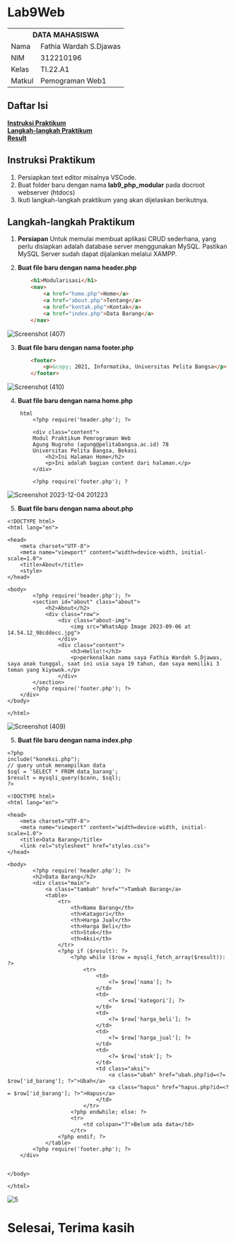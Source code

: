 # Lab9Web
<table>
  <tr>
    <th colspan="2">DATA MAHASISWA</th>
  </tr>
  <tr>
    <td>Nama</td>
    <td> Fathia Wardah S.Djawas </td>
  </tr>
  <tr>
    <td>NIM</td>
    <td>312210196</td>
  </tr>
  <tr>
    <td>Kelas</td>
    <td>TI.22.A1</td>
  </tr>
  <tr>
    <td>Matkul</td>  
    <td>Pemograman Web1 </td>
    </tr> 
    </table>



## **Daftar Isi**
**[Instruksi Praktikum](#instruksi-praktikum)**         
**[Langkah-langkah Praktikum](#langkah-langkah-praktikum)**         
**[Result](#result)**

## **Instruksi Praktikum**
1. Persiapkan text editor misalnya VSCode.
2. Buat folder baru dengan nama **lab9_php_modular** pada docroot webserver 
(htdocs)
3. Ikuti langkah-langkah praktikum yang akan dijelaskan berikutnya.

## **Langkah-langkah Praktikum**
1. **Persiapan**
Untuk memulai membuat aplikasi CRUD sederhana, yang perlu disiapkan adalah 
database server menggunakan MySQL. Pastikan MySQL Server sudah dapat dijalankan 
melalui XAMPP. 

2. **Buat file baru dengan nama header.php**
    ```html
        <h1>Modularisasi</h1>
        <nav>
            <a href="home.php">Home</a>
            <a href="about.php">Tentang</a>
            <a href="kontak.php">Kontak</a>
            <a href="index.php">Data Barang</a>
        </nav>
    ```

![Screenshot (407)](https://github.com/FathiaDjawas/Lab9Web/assets/115916422/a892f9e7-0336-41ec-801e-46531ab6fe8c)


3. **Buat file baru dengan nama footer.php**
    ```html
        <footer>
            <p>&copy; 2021, Informatika, Universitas Pelita Bangsa</p>
        </footer>
    ```
![Screenshot (410)](https://github.com/FathiaDjawas/Lab9Web/assets/115916422/9d222c03-7aa6-4e29-b315-776da943f89c)


4. **Buat file baru dengan nama home.php**
```
    html 
        <?php require('header.php'); ?>

        <div class="content">
        Modul Praktikum Pemrograman Web
        Agung Nugroho (agung@pelitabangsa.ac.id) 78
        Universitas Pelita Bangsa, Bekasi
            <h2>Ini Halaman Home</h2>
            <p>Ini adalah bagian content dari halaman.</p>
        </div>

        <?php require('footer.php'); ?
```
![Screenshot 2023-12-04 201223](https://github.com/FathiaDjawas/Lab9Web/assets/115775237/77e7ea7c-744b-476f-bade-d451784494da)

5. **Buat file baru dengan nama about.php**

```
<!DOCTYPE html>
<html lang="en">

<head>
    <meta charset="UTF-8">
    <meta name="viewport" content="width=device-width, initial-scale=1.0">
    <title>About</title>
    <style>
</head>

<body>
        <?php require('header.php'); ?>
        <section id="about" class="about">
            <h2>About</h2>
            <div class="row">
                <div class="about-img">
                    <img src="WhatsApp Image 2023-09-06 at 14.54.12_98cddecc.jpg">
                </div>
                <div class="content">
                    <h3>Hello!!</h3>
                    <p>perkenalkan nama saya Fathia Wardah S.Djawas, saya anak tunggal, saat ini usia saya 19 tahun, dan saya memiliki 3 teman yang kiyowok.</p>
                </div>
        </section>
        <?php require('footer.php'); ?>
    </div>
</body>

</html>
```


![Screenshot (409)](https://github.com/FathiaDjawas/Lab9Web/assets/115916422/f7c3b10e-16e6-4b70-b103-fbd0d491a93a)


5. **Buat file baru dengan nama index.php**

```
<?php
include("koneksi.php");
// query untuk menampilkan data
$sql = 'SELECT * FROM data_barang';
$result = mysqli_query($conn, $sql);
?>

<!DOCTYPE html>
<html lang="en">

<head>
    <meta charset="UTF-8">
    <meta name="viewport" content="width=device-width, initial-scale=1.0">
    <title>Data Barang</title>
    <link rel="stylesheet" href="styles.css">
</head>

<body>
        <?php require('header.php'); ?>
        <h2>Data Barang</h2>
        <div class="main">
            <a class="tambah" href="">Tambah Barang</a>
            <table>
                <tr>
                    <th>Nama Barang</th>
                    <th>Katagori</th>
                    <th>Harga Jual</th>
                    <th>Harga Beli</th>
                    <th>Stok</th>
                    <th>Aksi</th>
                </tr>
                <?php if ($result): ?>
                    <?php while ($row = mysqli_fetch_array($result)): ?>
                        <tr>
                            <td>
                                <?= $row['nama']; ?>
                            </td>
                            <td>
                                <?= $row['kategori']; ?>
                            </td>
                            <td>
                                <?= $row['harga_beli']; ?>
                            </td>
                            <td>
                                <?= $row['harga_jual']; ?>
                            </td>
                            <td>
                                <?= $row['stok']; ?>
                            </td>
                            <td class="aksi">
                                <a class="ubah" href="ubah.php?id=<?= $row['id_barang']; ?>">Ubah</a>
                                <a class="hapus" href="hapus.php?id=<?= $row['id_barang']; ?>">Hapus</a>
                            </td>
                        </tr>
                    <?php endwhile; else: ?>
                    <tr>
                        <td colspan="7">Belum ada data</td>
                    </tr>
                <?php endif; ?>
            </table>
        <?php require('footer.php'); ?>
    </div>


</body>

</html>
```

![5](https://github.com/FathiaDjawas/Lab9Web/assets/115775237/24b65e7d-366e-431c-b625-323677b95635)

# Selesai, Terima kasih

